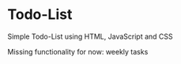 # Todo-List

Simple Todo-List using HTML, JavaScript and CSS


Missing functionality for now: weekly tasks